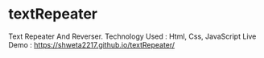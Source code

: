 # textRepeater
Text Repeater And Reverser.
  Technology Used : Html, Css, JavaScript
  Live Demo : https://shweta2217.github.io/textRepeater/
